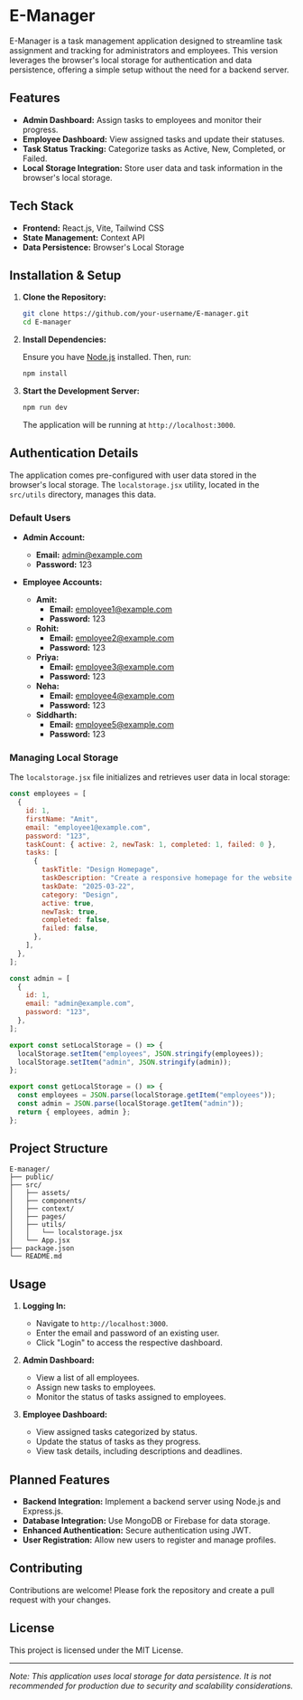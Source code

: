 # E-Manager

E-Manager is a task management application designed to streamline task assignment and tracking for administrators and employees. This version leverages the browser's local storage for authentication and data persistence, offering a simple setup without the need for a backend server.

## Features

- **Admin Dashboard:** Assign tasks to employees and monitor their progress.
- **Employee Dashboard:** View assigned tasks and update their statuses.
- **Task Status Tracking:** Categorize tasks as Active, New, Completed, or Failed.
- **Local Storage Integration:** Store user data and task information in the browser's local storage.

## Tech Stack

- **Frontend:** React.js, Vite, Tailwind CSS
- **State Management:** Context API
- **Data Persistence:** Browser's Local Storage

## Installation & Setup

1. **Clone the Repository:**

   ```bash
   git clone https://github.com/your-username/E-manager.git
   cd E-manager
   ```

2. **Install Dependencies:**

   Ensure you have [Node.js](https://nodejs.org/) installed. Then, run:

   ```bash
   npm install
   ```

3. **Start the Development Server:**

   ```bash
   npm run dev
   ```

   The application will be running at `http://localhost:3000`.

## Authentication Details

The application comes pre-configured with user data stored in the browser's local storage. The `localstorage.jsx` utility, located in the `src/utils` directory, manages this data.

### Default Users

- **Admin Account:**
  - **Email:** admin@example.com
  - **Password:** 123

- **Employee Accounts:**
  - **Amit:**
    - **Email:** employee1@example.com
    - **Password:** 123
  - **Rohit:**
    - **Email:** employee2@example.com
    - **Password:** 123
  - **Priya:**
    - **Email:** employee3@example.com
    - **Password:** 123
  - **Neha:**
    - **Email:** employee4@example.com
    - **Password:** 123
  - **Siddharth:**
    - **Email:** employee5@example.com
    - **Password:** 123

### Managing Local Storage

The `localstorage.jsx` file initializes and retrieves user data in local storage:

```javascript
const employees = [
  {
    id: 1,
    firstName: "Amit",
    email: "employee1@example.com",
    password: "123",
    taskCount: { active: 2, newTask: 1, completed: 1, failed: 0 },
    tasks: [
      {
        taskTitle: "Design Homepage",
        taskDescription: "Create a responsive homepage for the website.",
        taskDate: "2025-03-22",
        category: "Design",
        active: true,
        newTask: true,
        completed: false,
        failed: false,
      },
    ],
  },
];

const admin = [
  {
    id: 1,
    email: "admin@example.com",
    password: "123",
  },
];

export const setLocalStorage = () => {
  localStorage.setItem("employees", JSON.stringify(employees));
  localStorage.setItem("admin", JSON.stringify(admin));
};

export const getLocalStorage = () => {
  const employees = JSON.parse(localStorage.getItem("employees"));
  const admin = JSON.parse(localStorage.getItem("admin"));
  return { employees, admin };
};
```

## Project Structure

```
E-manager/
├── public/
├── src/
│   ├── assets/
│   ├── components/
│   ├── context/
│   ├── pages/
│   ├── utils/
│   │   └── localstorage.jsx
│   └── App.jsx
├── package.json
└── README.md
```

## Usage

1. **Logging In:**
   - Navigate to `http://localhost:3000`.
   - Enter the email and password of an existing user.
   - Click "Login" to access the respective dashboard.

2. **Admin Dashboard:**
   - View a list of all employees.
   - Assign new tasks to employees.
   - Monitor the status of tasks assigned to employees.

3. **Employee Dashboard:**
   - View assigned tasks categorized by status.
   - Update the status of tasks as they progress.
   - View task details, including descriptions and deadlines.

## Planned Features

- **Backend Integration:** Implement a backend server using Node.js and Express.js.
- **Database Integration:** Use MongoDB or Firebase for data storage.
- **Enhanced Authentication:** Secure authentication using JWT.
- **User Registration:** Allow new users to register and manage profiles.

## Contributing

Contributions are welcome! Please fork the repository and create a pull request with your changes.

## License

This project is licensed under the MIT License.

---

*Note: This application uses local storage for data persistence. It is not recommended for production due to security and scalability considerations.*

